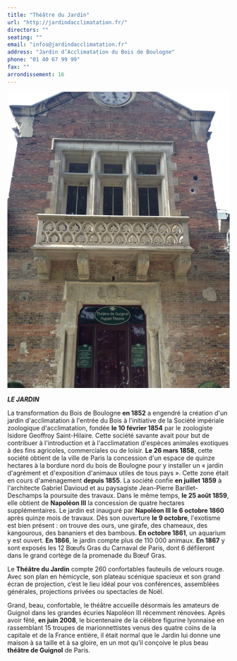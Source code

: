 ```yaml
---
title: "Théâtre du Jardin"
url: "http://jardindacclimatation.fr/"
directors: ""
seating: ""
email: "infos@jardindacclimatation.fr"
address: "Jardin d’Acclimatation du Bois de Boulogne"
phone: "01 40 67 99 99"
fax: ""
arrondissement: 16
---
```


![Théâtre du Jardin](../images/16eme/theatre-du-jardin/theatre-du-jardin-1.jpg)

**_LE JARDIN_**

La transformation du Bois de Boulogne **en 1852** a engendré la création d'un jardin d'acclimatation à l'entrée du Bois à l'initiative de la Société impériale zoologique d'acclimatation, fondée **le 10 février 1854** par le zoologiste Isidore Geoffroy Saint-Hilaire. Cette société savante avait pour but de contribuer à l'introduction et à l'acclimatation d'espèces animales exotiques à des fins agricoles, commerciales ou de loisir.
**Le 26 mars 1858**, cette société obtient de la ville de Paris la concession d'un espace de quinze hectares à la bordure nord du bois de Boulogne pour y installer un « jardin d'agrément et d'exposition d'animaux utiles de tous pays ». Cette zone était en cours d'aménagement **depuis 1855**. La société confie **en juillet 1859** à l'architecte Gabriel Davioud et au paysagiste Jean-Pierre Barillet-Deschamps la poursuite des travaux. Dans le même temps, **le 25 août 1859**, elle obtient de **Napoléon III** la concession de quatre hectares supplémentaires. Le jardin est inauguré par **Napoléon III le 6 octobre 1860** après quinze mois de travaux. Dès son ouverture **le 9 octobre**, l'exotisme est bien présent : on trouve des ours, une girafe, des chameaux, des kangourous, des bananiers et des bambous. **En octobre 1861**, un aquarium y est ouvert.
**En 1866**, le jardin compte plus de 110 000 animaux. **En 1867** y sont exposés les 12 Bœufs Gras du Carnaval de Paris, dont 6 défileront dans le grand cortège de la promenade du Bœuf Gras.

Le **Théâtre du Jardin** compte 260 confortables fauteuils de velours rouge. Avec son plan en hémicycle, son plateau scénique spacieux et son grand écran de projection, c’est le lieu idéal pour vos conférences, assemblées générales, projections privées ou spectacles de Noël.

Grand, beau, confortable, le théâtre accueille désormais les amateurs de Guignol dans les grandes écuries Napoléon III récemment rénovées.
Après avoir fêté, **en juin 2008**, le bicentenaire de la célèbre figurine lyonnaise en rassemblant 15 troupes de marionnettistes venus des quatre coins de la capitale et de la France entière, il était normal que le Jardin lui donne une maison à sa taille et à sa gloire, en un mot qu’il conçoive le plus beau **théâtre de Guignol** de Paris.
